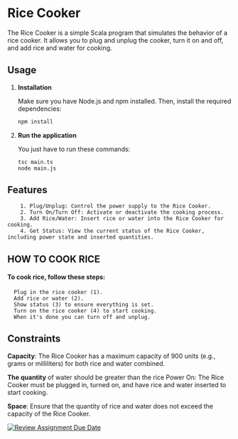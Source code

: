 # Rice Cooker

The Rice Cooker is a simple Scala program that simulates the behavior of a rice cooker. It allows you to plug and unplug the cooker, turn it on and off, and add rice and water for cooking.

## Usage

1. **Installation**

    Make sure you have Node.js and npm installed. Then, install the required dependencies:

   ```bash
   npm install
   ```

2. **Run the application**

   You just have to run these commands: 

      ```
      tsc main.ts
      node main.js
      ```

## Features

```
    1. Plug/Unplug: Control the power supply to the Rice Cooker.
    2. Turn On/Turn Off: Activate or deactivate the cooking process.
    3. Add Rice/Water: Insert rice or water into the Rice Cooker for cooking.
    4. Get Status: View the current status of the Rice Cooker, including power state and inserted quantities.
```

## HOW TO COOK RICE

#### To cook rice, follow these steps:

      Plug in the rice cooker (1).
      Add rice or water (2). 
      Show status (3) to ensure everything is set.
      Turn on the rice cooker (4) to start cooking.
      When it's done you can turn off and unplug.

## Constraints

__Capacity__: The Rice Cooker has a maximum capacity of 900 units (e.g., grams or milliliters) for both rice and water combined.

__The quantity__ of water should be greater than the rice
Power On: The Rice Cooker must be plugged in, turned on, and have rice and water inserted to start cooking.

__Space__: Ensure that the quantity of rice and water does not exceed the capacity of the Rice Cooker.

[![Review Assignment Due Date](https://classroom.github.com/assets/deadline-readme-button-24ddc0f5d75046c5622901739e7c5dd533143b0c8e959d652212380cedb1ea36.svg)](https://classroom.github.com/a/PHq8Kfj_)
